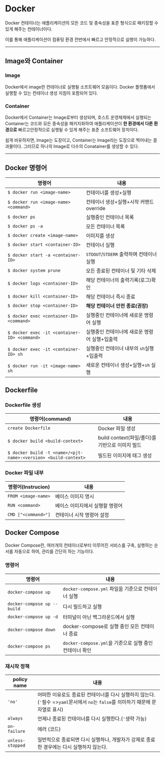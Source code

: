# Docker
Docker 컨테이너는 애플리케이션의 모든 코드 및 종속성을 표준 형식으로 패키징할 수 있게 해주는 컨테이너이다. 

이를 통해 애플리케이션이 컴퓨팅 환경 전반에서 빠르고 안정적으로 실행이 가능하다.

---
## Image와 Container

### Image
Docker에서 image란 컨테이너로 실행될 소프트웨어 모음이다. Docker 플랫폼에서 실행할 수 있는 컨테이너 생성 지침이 포함되어 있다.

### Container
Docker에서 Container는 Image로부터 생성되며, 호스트 운영체제에서 실행되는 Container는 코드와 모든 종속성을 패키지화하여 애플리케이션이 **한 환경에서 다른 환경으로** 빠르고안정적으로 실행될 수 있게 해주는 표준 소프트웨어 장치이다.

쉽게 비유하자면, Image는 도장이고, Container는 Image라는 도장으로 찍어내는 결과물이다. 
그러므로 하나의 Image로 다수의 Conatainer를 생성할 수 있다.

---

## Docker 명령어

|명령어|내용|
|-|-|
|`$ docker run <image-name>`| 컨테이너를 생성+실행|
|`$ docker run <image-name> <command>`|컨테이너 생성+실행+시작 커맨드 override|
|`$ docker ps`|실행중인 컨테이너 목록|
|`$ docker ps -a`|모든 컨테이너 목록|
|`$ docker create <image-name>`|이미지를 생성|
|`$ docker start <container-ID>`|컨테이너 실행|
|`$ docker start -a <container-ID>`|`STDOUT`/`STDERR` 출력하며 컨테이너 실행|
|`$ docker system prune`|모든 종료된 컨테이너 및 기타 삭제|
|`$ docker logs <container-ID>`|해당 컨테이너의 출력기록(로그)확인 |
|`$ docker kill <container-ID>`|해당 컨테이너 즉시 종료|
|`$ docker stop <container-ID>`|**해당 컨테이너 안전 종료(권장)**|
|`$ docker exec <container-ID> <command>`|실행중인 컨테이너에 새로운 명령어 실행|
|`$ docker exec -it <container-ID> <command>`|실행중인 컨테이너에 새로운 명령어 실행+입출력|
|`$ docker exec -it <container-ID> sh`|실행중인 컨테이너 내부의 `sh`실행+입출력|
|`$ docker run -it <image-name> sh`|새로운 컨테이너 생성+실행+`sh` 실행|

## Dockerfile

### Dockerfile 생성
|명령어(command)|내용|
|-|-|
|`create Dockerfile` | Docker 파일 생성|
|`$ docker build <build-context>`|build context(파일/폴더)를 기반으로 이미지 빌드|
|`$ docker build -t <name>/<pjt-name>:<version> <build-context>` | 빌드된 이미지에 태그 생성|

### Docker 파일 내부
|명령어(Instrucion)|내용|
|-|-|
|`FROM <image-name>`| 베이스 이미지 명시|
|`RUN <command>`|베이스 이미지에서 실행할 명령어|
|`CMD ["<command>"]`| 컨테이너 시작 명령어 설정|

## Docker Compose

Docker Compose란, 여러개의 컨테이너로부터 이루어진 서비스를 구축, 실행하는 순서를 자동으로 하여, 관리를 간단히 하는 기능이다.

### 명령어

|명령어|내용|
|-|-|
|`docker-compose up`|`docker-compose.yml` 파일을 기준으로 컨테이너 실행|
|`docker-compose up --build`|다시 빌드하고 실행|
|`docker-compose up -d`|터미널이 아닌 백그라운드에서 실행|
|`docker-compose down`|docker-compose로 실행 중인 모든 컨테이너 종료|
|`docker-compose ps`|`docker-compose.yml`을 기준으로 실행 중인 컨테이너 확인|


### 재시작 정책

|policy name|내용|
|-|-|
|`'no'`|어떠한 이유로도 종료된 컨테이너를 다시 실행하지 않는다.(`'`필수 =>`yaml`문서에서 `no`는 `false`를 의미하기 때문에 문자열로 표시)|
|`always`|언제나 종료된 컨테이너를 다시 실행한다.(`'`생략 가능)
|`on-failure`|에러 (코드)|
|`unless-stopped`|일반적으로 종료되면 다시 실행하나, 개발자가 강제로 종료한 경우에는 다시 실행하지 않는다.|

